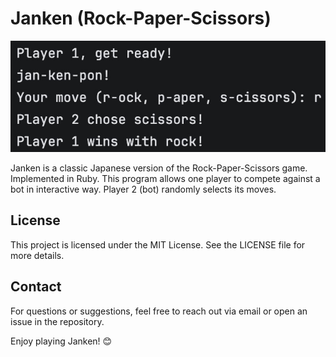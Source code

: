 # Janken (Rock-Paper-Scissors)
![gameplay](./images/gameplay.jpeg)

Janken is a classic Japanese version of the Rock-Paper-Scissors game. Implemented in Ruby. This program allows one player to compete against a bot in interactive way. Player 2 (bot) randomly selects its moves.

## License

This project is licensed under the MIT License. See the LICENSE file for more details.

## Contact

For questions or suggestions, feel free to reach out via email or open an issue in the repository.

Enjoy playing Janken! 😊